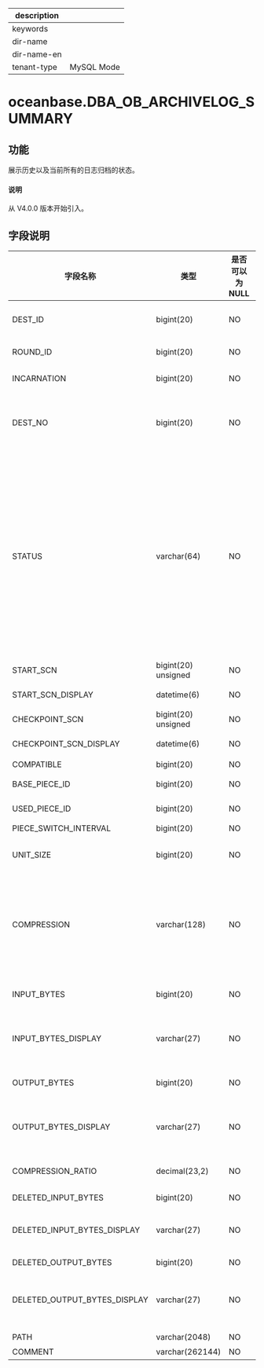 |description||
|---|---|
|keywords||
|dir-name||
|dir-name-en||
|tenant-type|MySQL Mode|

# oceanbase.DBA_OB_ARCHIVELOG_SUMMARY

## 功能

展示历史以及当前所有的日志归档的状态。

<main id="notice" type='explain'>
  <h4>说明</h4>
  <p>从 V4.0.0 版本开始引入。</p>
</main>

## 字段说明

| 字段名称 | 类型 | 是否可以为 NULL | 描述 |
| --- | --- | --- | --- |
| DEST_ID | bigint(20) | NO | 路径编号，系统对于每一个设置的路径都会分配一个唯一 ID |
| ROUND_ID | bigint(20) | NO | 用于标识第几轮完整的 Clog 备份数据流 |
| INCARNATION | bigint(20) | NO | 表示 Flashback Database 后的第几次分身 |
| DEST_NO | bigint(20) | NO | 标识 log_archive_dest_n，例如：log_archive_dest 的 dest_no 是 0，log_archive_dest_1 的 dest_no 是 1 等 |
| STATUS | varchar(64) | NO | 归档状态：<ul><li>`BEGINNING`：正在启动日志归档  </li> <li>`PREPARE`：准备归档起点 `START_SCN`</li> <li>`DOING`：正在进行日志归档 </li><li> `INTERRUPTED`：日志归档中断，需要人工介入 </li><li>`STOP`：日志归档已停止  </li><li>`STOPPING`：正在停止日志归档  </li><li>`SUSPENDING`：正在暂停日志归档  </li><li>`SUSPEND`：日志归档已暂停  </li></ul>  |
| START_SCN | bigint(20) unsigned | NO | 开始备份位点 |
| START_SCN_DISPLAY | datetime(6) | NO | 将 START_SCN 转换成时间单位之后的展示 |
| CHECKPOINT_SCN | bigint(20) unsigned | NO | 当前归档位点 |
| CHECKPOINT_SCN_DISPLAY | datetime(6) | NO | 将 CHECKPOINT_SCN 转换成时间单位之后的展示 |
| COMPATIBLE | bigint(20) | NO | 兼容性版本 |
| BASE_PIECE_ID | bigint(20) | NO | 该轮 Round 的首个 PIECE ID |
| USED_PIECE_ID | bigint(20) | NO | 该轮 Round 已使用的 PIECE ID |
| PIECE_SWITCH_INTERVAL | bigint(20) | NO | Piece 切换周期 |
| UNIT_SIZE   | bigint(20)   | NO   | 日志归档数据单次压缩或加密的日志块大小，当前暂不支持该字段    |
| COMPRESSION | varchar(128) | NO   | 压缩算法：<ul><li> none: 表示不压缩 </li><li> lz4_1.0：表示使用压缩算法 lz4_1.0 </li><li>zstd_1.3.8：表示使用压缩算法 zstd_1.3.8</li></ul>当前暂不支持该字段    |
| INPUT_BYTES | bigint(20) | NO | 读取的数据量<li>OceanBase 数据库暂不支持该字段 |
| INPUT_BYTES_DISPLAY | varchar(27) | NO | 带单位的读取数据量，例如：798.01 M 或 5.25 G<li>OceanBase 数据库暂不支持该字段 |
| OUTPUT_BYTES | bigint(20) | NO | 输出的数据量<li>OceanBase 数据库暂不支持该字段 |
| OUTPUT_BYTES_DISPLAY | varchar(27) | NO | 带单位的输出数据量，例如：798.01 M 或 5.25 G<li>OceanBase 数据库暂不支持该字段 |
| COMPRESSION_RATIO | decimal(23,2) | NO | 压缩率<li>OceanBase 数据库暂不支持该字段 |
| DELETED_INPUT_BYTES | bigint(20) | NO | 删除的原始数据量 |
| DELETED_INPUT_BYTES_DISPLAY | varchar(27) | NO | 对DELETED_INPUT_BYTES 单位转换之后的展示，单位为 MB 、GB、TB 和 PB 中的一种 |
| DELETED_OUTPUT_BYTES | bigint(20) | NO | 删除的有效数据量 |
| DELETED_OUTPUT_BYTES_DISPLAY | varchar(27) | NO | 对 DELETED_OUTPUT_BYTES 单位转换之后的展示，单位为 MB 、GB、TB 和 PB 中的一种 |
| PATH | varchar(2048) | NO | 放错误提示信息 |
| COMMENT | varchar(262144) | NO | 归档路径 |
